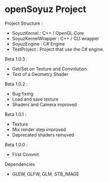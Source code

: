 # openSoyuz Project

Project Structure :
- SoyuzKernel : C++ / OpenGL Core
- SoyuzKernelWrapper : C++ / CLI wrapper
- SoyuzEngine : C# Engine
- TestProject : Project that use the C# engine.

Beta 1.0.3 :
- Get/Set on Texture and Convolution
- Test of a Geometry Shader

Beta 1.0.2 :
- Bug fixing
- Load and save texture
- Shaders and Camera improved

Beta 1.0.1 :
- Texture
- Mix render step improved
- Deprecated shaders removed

Beta 1.0.0 :
- First Commit

Dependencies
- GLEW, GLFW, GLM, STB_IMAGE
